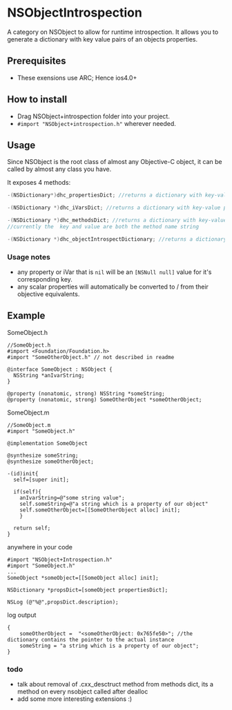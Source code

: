 NSObjectIntrospection
=====================

A category on NSObject to allow for runtime introspection.
It allows you to generate a dictionary with key value pairs of an objects properties.

## Prerequisites
- These exensions use ARC; Hence ios4.0+

## How to install

- Drag NSObject+introspection folder into your project.  
- `#import "NSObject+introspection.h"` wherever needed.


## Usage

Since NSObject is the root class of almost any Objective-C object, it can be called by almost any class you have.

It exposes 4 methods:

```objective-c
-(NSDictionary*)dhc_propertiesDict; //returns a dictionary with key-value pairs of the objects declared properties

-(NSDictionary *)dhc_iVarsDict; //returns a dictionary with key-value pairs of the objects iVars

-(NSDictionary *)dhc_methodsDict; //returns a dictionary with key-value pairs of the objects methods
//currently the  key and value are both the method name string

-(NSDictionary *)dhc_objectIntrospectDictionary; //returns a dictionary with the above 3 dictionaries with keys "properties", "iVars" and "methods"

```

### Usage notes
- any property or iVar that is `nil` will be an `[NSNull null]` value for it's corresponding key.
- any scalar properties will automatically be converted to / from their objective equivalents.

## Example  
SomeObject.h

```
//SomeObject.h
#import <Foundation/Foundation.h>
#import "SomeOtherObject.h" // not described in readme

@interface SomeObject : NSObject {
  NSString *anIvarString;
}

@property (nonatomic, strong) NSString *someString;
@property (nonatomic, strong) SomeOtherObject *someOtherObject;
```

SomeObject.m

```
//SomeObject.m
#import "SomeObject.h"

@implementation SomeObject

@synthesize someString;
@synthesize someOtherObject;

-(id)init{
  self=[super init];
  
  if(self){
    anIvarString=@"some string value";
    self.someString=@"a string which is a property of our object"
    self.someOtherObject=[[SomeOtherObject alloc] init];
    }
    
  return self;
}

```

anywhere in your code

```
#import "NSObject+Introspection.h"
#import "SomeObject.h"
...
SomeObject *someObject=[[SomeObject alloc] init];

NSDictionary *propsDict=[someObject propertiesDict];

NSLog (@"%@",propsDict.description);
```

log output

```
{
    someOtherObject =  "<someOtherObject: 0x765fe50>"; //the dictionary contains the pointer to the actual instance
    someString = "a string which is a property of our object";
}

```


### todo  
- talk about removal of .cxx_desctruct method from methods dict, its a method on every nsobject called after dealloc
- add some more interesting extensions :)
